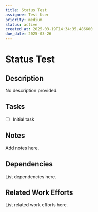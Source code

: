 ```yaml
---
title: Status Test
assignee: Test User
priority: medium
status: active
created_at: 2025-03-19T14:34:35.486600
due_date: 2025-03-26
---
```


# Status Test

## Description
No description provided.

## Tasks
- [ ] Initial task

## Notes
Add notes here.

## Dependencies
List dependencies here.

## Related Work Efforts
List related work efforts here.